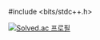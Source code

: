 #include <bits/stdc++.h>

[![Solved.ac
프로필](http://mazassumnida.wtf/api/v2/generate_badge?boj={handle})](https://solved.ac/{handle})
